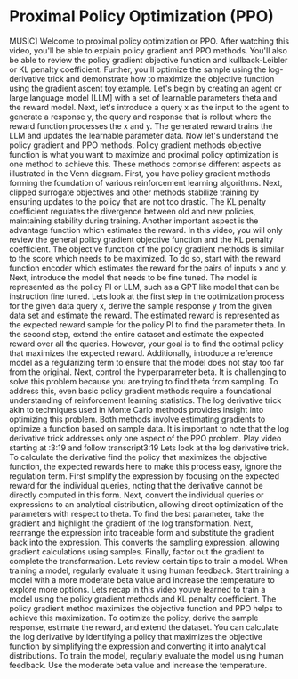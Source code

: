 # Proximal Policy Optimization (PPO)
MUSIC] Welcome to proximal policy optimization or PPO.
After watching this video, you'll be able to explain policy gradient and PPO methods.
You'll also be able to review the policy gradient objective function and kullback-Leibler or KL penalty coefficient.
Further, you'll optimize the sample using the log-derivative trick and demonstrate how to maximize the objective function using the gradient ascent toy example.
Let's begin by creating an agent or large language model [LLM] with a set of learnable parameters theta and the reward model.
Next, let's introduce a query x as the input to the agent to generate a response y, the query and response that is rollout where the reward function processes the x and y.
The generated reward trains the LLM and updates the learnable parameter data.
Now let's understand the policy gradient and PPO methods.
Policy gradient methods objective function is what you want to maximize and proximal policy optimization is one method to achieve this.
These methods comprise different aspects as illustrated in the Venn diagram.
First, you have policy gradient methods forming the foundation of various reinforcement learning algorithms.
Next, clipped surrogate objectives and other methods stabilize training by ensuring updates to the policy that are not too drastic.
The KL penalty coefficient regulates the divergence between old and new policies, maintaining stability during training.
Another important aspect is the advantage function which estimates the reward.
In this video, you will only review the general policy gradient objective function and the KL penalty coefficient.
The objective function of the policy gradient methods is similar to the score which needs to be maximized.
To do so, start with the reward function encoder which estimates the reward for the pairs of inputs x and y.
Next, introduce the model that needs to be fine tuned.
The model is represented as the policy PI or LLM, such as a GPT like model that can be instruction fine tuned.
Lets look at the first step in the optimization process for the given data query x, derive the sample response y from the given data set and estimate the reward.
The estimated reward is represented as the expected reward sample for the policy PI to find the parameter theta.
In the second step, extend the entire dataset and estimate the expected reward over all the queries.
However, your goal is to find the optimal policy that maximizes the expected reward.
Additionally, introduce a reference model as a regularizing term to ensure that the model does not stay too far from the original.
Next, control the hyperparameter beta.
It is challenging to solve this problem because you are trying to find theta from sampling.
To address this, even basic policy gradient methods require a foundational understanding of reinforcement learning statistics.
The log derivative trick akin to techniques used in Monte Carlo methods provides insight into optimizing this problem.
Both methods involve estimating gradients to optimize a function based on sample data.
It is important to note that the log derivative trick addresses only one aspect of the PPO problem.
Play video starting at :3:19 and follow transcript3:19
Lets look at the log derivative trick.
To calculate the derivative find the policy that maximizes the objective function, the expected rewards here to make this process easy, ignore the regulation term.
First simplify the expression by focusing on the expected reward for the individual queries, noting that the derivative cannot be directly computed in this form.
Next, convert the individual queries or expressions to an analytical distribution, allowing direct optimization of the parameters with respect to theta.
To find the best parameter, take the gradient and highlight the gradient of the log transformation.
Next, rearrange the expression into traceable form and substitute the gradient back into the expression.
This converts the sampling expression, allowing gradient calculations using samples.
Finally, factor out the gradient to complete the transformation.
Lets review certain tips to train a model.
When training a model, regularly evaluate it using human feedback.
Start training a model with a more moderate beta value and increase the temperature to explore more options.
Lets recap in this video youve learned to train a model using the policy gradient methods and KL penalty coefficient.
The policy gradient method maximizes the objective function and PPO helps to achieve this maximization.
To optimize the policy, derive the sample response, estimate the reward, and extend the dataset.
You can calculate the log derivative by identifying a policy that maximizes the objective function by simplifying the expression and converting it into analytical distributions.
To train the model, regularly evaluate the model using human feedback.
Use the moderate beta value and increase the temperature.